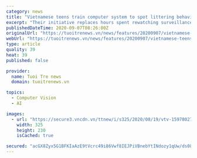 ```yaml
---
category: news
title: "Vietnamese teens train computer system to spot littering behavior"
excerpt: "Their initiative replaces hours spent rewatching surveillance footage to identify the litterer by offering automatic footage filtering"
publishedDateTime: 2020-09-07T08:26:00Z
originalUrl: "https://tuoitrenews.vn/news/features/20200907/vietnamese-teens-train-computer-system-to-spot-littering-behavior/56611.html"
webUrl: "https://tuoitrenews.vn/news/features/20200907/vietnamese-teens-train-computer-system-to-spot-littering-behavior/56611.html"
type: article
quality: 39
heat: 39
published: false

provider:
  name: Tuoi Tre news
  domain: tuoitrenews.vn

topics:
  - Computer Vision
  - AI

images:
  - url: "https://secure3.vncdn.vn/ttnew/i/s325/2020/08/19/vtv-1597802742612110094524-1597816484.png"
    width: 325
    height: 230
    isCached: true

secured: "acGX8Zyx5G1BFKIaAzE9tVcrc49i86Vwf8IEJPiVBnebYtINdozy1qUw/ds08lAzvBu9/rWLv7sHee8oQfM4WaKRscSuP3LyzBRKHrSbrUgNebTY0eIgMJjDuTJYIcxTJBJ3Lbk+e+Q4GjtbTZENy4S2C9n5dDY2laKfVdo9g6kkqlUKFA1S0ptsHbdniUEM0/WkP4T2mXCIoYL9TFukdfatFauUWsQDHnnG21gNF3AO59e+GWbwadVKzp1PMS9HF8OZLPuIZJAeIrNe5c2XkdfmZhDh6pPVIT4NH37Lqn3YbUSF7Z2pnSPrRjHkFWcAlp+lYH556wcuWzR3dmZ8lsdIZSlu/YYlI7lXiG9ZjaM=;D9AO4CfH92HqTemH/3DKkw=="
---
```


